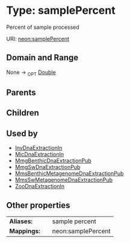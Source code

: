
# Type: samplePercent


Percent of sample processed

URI: [neon:samplePercent](https://data.neonscience.org/samplePercent)


## Domain and Range

None ->  <sub>OPT</sub> [Double](types/Double.md)

## Parents


## Children


## Used by

 * [InvDnaExtractionIn](InvDnaExtractionIn.md)
 * [MicDnaExtractionIn](MicDnaExtractionIn.md)
 * [MmgBenthicDnaExtractionPub](MmgBenthicDnaExtractionPub.md)
 * [MmgSwDnaExtractionPub](MmgSwDnaExtractionPub.md)
 * [MmsBenthicMetagenomeDnaExtractionPub](MmsBenthicMetagenomeDnaExtractionPub.md)
 * [MmsSwMetagenomeDnaExtractionPub](MmsSwMetagenomeDnaExtractionPub.md)
 * [ZooDnaExtractionIn](ZooDnaExtractionIn.md)

## Other properties

|  |  |  |
| --- | --- | --- |
| **Aliases:** | | sample percent |
| **Mappings:** | | neon:samplePercent |

